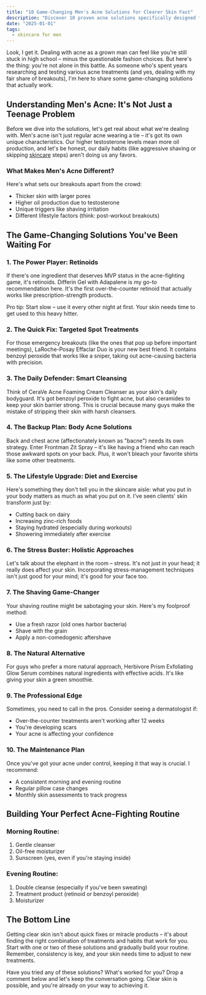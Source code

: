 ```yaml
---
title: "10 Game-Changing Men's Acne Solutions for Clearer Skin Fast"
description: "Discover 10 proven acne solutions specifically designed for men's skin. From powerful treatments to expert tips, get the clear skin you deserve with our comprehensive guide."
date: "2025-01-01"
tags:
  - skincare for men
---
```


Look, I get it. Dealing with acne as a grown man can feel like you're still stuck in high school – minus the questionable fashion choices. But here's the thing: you're not alone in this battle. As someone who's spent years researching and testing various acne treatments (and yes, dealing with my fair share of breakouts), I'm here to share some game-changing solutions that actually work.

<!--[Insert image: A confident man with clear skin looking in the mirror]-->

## Understanding Men's Acne: It's Not Just a Teenage Problem

Before we dive into the solutions, let's get real about what we're dealing with. Men's acne isn't just regular acne wearing a tie – it's got its own unique characteristics. Our higher testosterone levels mean more oil production, and let's be honest, our daily habits (like aggressive shaving or skipping [skincare](https://shopperqueries.com/blog/skincare-for-men/) steps) aren't doing us any favors.

### What Makes Men's Acne Different?

Here's what sets our breakouts apart from the crowd:
- Thicker skin with larger pores
- Higher oil production due to testosterone
- Unique triggers like shaving irritation
- Different lifestyle factors (think: post-workout breakouts)

## The Game-Changing Solutions You've Been Waiting For

### 1. The Power Player: Retinoids
If there's one ingredient that deserves MVP status in the acne-fighting game, it's retinoids. Differin Gel with Adapalene is my go-to recommendation here. It's the first over-the-counter retinoid that actually works like prescription-strength products.

Pro tip: Start slow – use it every other night at first. Your skin needs time to get used to this heavy hitter.

### 2. The Quick Fix: Targeted Spot Treatments
For those emergency breakouts (like the ones that pop up before important meetings), LaRoche-Posay Effaclar Duo is your new best friend. It contains benzoyl peroxide that works like a sniper, taking out acne-causing bacteria with precision.

### 3. The Daily Defender: Smart Cleansing
Think of CeraVe Acne Foaming Cream Cleanser as your skin's daily bodyguard. It's got benzoyl peroxide to fight acne, but also ceramides to keep your skin barrier strong. This is crucial because many guys make the mistake of stripping their skin with harsh cleansers.

### 4. The Backup Plan: Body Acne Solutions
Back and chest acne (affectionately known as "bacne") needs its own strategy. Enter Frontman Zit Spray – it's like having a friend who can reach those awkward spots on your back. Plus, it won't bleach your favorite shirts like some other treatments.

### 5. The Lifestyle Upgrade: Diet and Exercise
Here's something they don't tell you in the skincare aisle: what you put in your body matters as much as what you put on it. I've seen clients' skin transform just by:
- Cutting back on dairy
- Increasing zinc-rich foods
- Staying hydrated (especially during workouts)
- Showering immediately after exercise

### 6. The Stress Buster: Holistic Approaches
Let's talk about the elephant in the room – stress. It's not just in your head; it really does affect your skin. Incorporating stress-management techniques isn't just good for your mind; it's good for your face too.

### 7. The Shaving Game-Changer
Your shaving routine might be sabotaging your skin. Here's my foolproof method:
- Use a fresh razor (old ones harbor bacteria)
- Shave with the grain
- Apply a non-comedogenic aftershave

### 8. The Natural Alternative
For guys who prefer a more natural approach, Herbivore Prism Exfoliating Glow Serum combines natural ingredients with effective acids. It's like giving your skin a green smoothie.

### 9. The Professional Edge
Sometimes, you need to call in the pros. Consider seeing a dermatologist if:
- Over-the-counter treatments aren't working after 12 weeks
- You're developing scars
- Your acne is affecting your confidence

### 10. The Maintenance Plan
Once you've got your acne under control, keeping it that way is crucial. I recommend:
- A consistent morning and evening routine
- Regular pillow case changes
- Monthly skin assessments to track progress

## Building Your Perfect Acne-Fighting Routine

<!--[Insert table: Morning vs. Evening Routine with recommended products]-->

### Morning Routine:
1. Gentle cleanser
2. Oil-free moisturizer
3. Sunscreen (yes, even if you're staying inside)

### Evening Routine:
1. Double cleanse (especially if you've been sweating)
2. Treatment product (retinoid or benzoyl peroxide)
3. Moisturizer

## The Bottom Line

Getting clear skin isn't about quick fixes or miracle products – it's about finding the right combination of treatments and habits that work for you. Start with one or two of these solutions and gradually build your routine. Remember, consistency is key, and your skin needs time to adjust to new treatments.

Have you tried any of these solutions? What's worked for you? Drop a comment below and let's keep the conversation going. Clear skin is possible, and you're already on your way to achieving it.